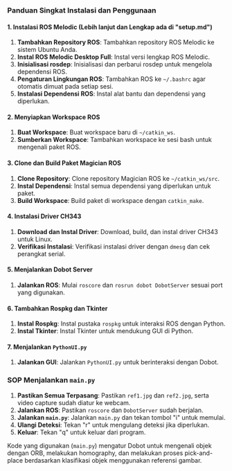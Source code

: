 ### Panduan Singkat Instalasi dan Penggunaan

#### 1. Instalasi ROS Melodic (Lebih lanjut dan Lengkap ada di "setup.md")
1. **Tambahkan Repository ROS**: Tambahkan repository ROS Melodic ke sistem Ubuntu Anda.
2. **Instal ROS Melodic Desktop Full**: Instal versi lengkap ROS Melodic.
3. **Inisialisasi rosdep**: Inisialisasi dan perbarui rosdep untuk mengelola dependensi ROS.
4. **Pengaturan Lingkungan ROS**: Tambahkan ROS ke `~/.bashrc` agar otomatis dimuat pada setiap sesi.
5. **Instalasi Dependensi ROS**: Instal alat bantu dan dependensi yang diperlukan.

#### 2. Menyiapkan Workspace ROS
1. **Buat Workspace**: Buat workspace baru di `~/catkin_ws`.
2. **Sumberkan Workspace**: Tambahkan workspace ke sesi bash untuk mengenali paket ROS.

#### 3. Clone dan Build Paket Magician ROS
1. **Clone Repository**: Clone repository Magician ROS ke `~/catkin_ws/src`.
2. **Instal Dependensi**: Instal semua dependensi yang diperlukan untuk paket.
3. **Build Workspace**: Build paket di workspace dengan `catkin_make`.

#### 4. Instalasi Driver CH343
1. **Download dan Instal Driver**: Download, build, dan instal driver CH343 untuk Linux.
2. **Verifikasi Instalasi**: Verifikasi instalasi driver dengan `dmesg` dan cek perangkat serial.

#### 5. Menjalankan Dobot Server
1. **Jalankan ROS**: Mulai `roscore` dan `rosrun dobot DobotServer` sesuai port yang digunakan.

#### 6. Tambahkan Rospkg dan Tkinter
1. **Instal Rospkg**: Instal pustaka `rospkg` untuk interaksi ROS dengan Python.
2. **Instal Tkinter**: Instal Tkinter untuk mendukung GUI di Python.

#### 7. Menjalankan `PythonUI.py`
1. **Jalankan GUI**: Jalankan `PythonUI.py` untuk berinteraksi dengan Dobot.

### SOP Menjalankan `main.py`
1. **Pastikan Semua Terpasang**: Pastikan `ref1.jpg` dan `ref2.jpg`, serta video capture sudah diatur ke webcam.
2. **Jalankan ROS**: Pastikan `roscore` dan `DobotServer` sudah berjalan.
3. **Jalankan `main.py`**: Jalankan `main.py` dan tekan tombol "i" untuk memulai.
4. **Ulangi Deteksi**: Tekan "r" untuk mengulang deteksi jika diperlukan.
5. **Keluar**: Tekan "q" untuk keluar dari program.

Kode yang digunakan (`main.py`) mengatur Dobot untuk mengenali objek dengan ORB, melakukan homography, dan melakukan proses pick-and-place berdasarkan klasifikasi objek menggunakan referensi gambar.
